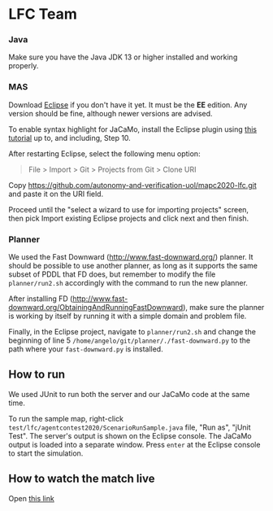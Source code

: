 # LFC Team

<!--## Setup

First we need to install the tools for multi-agent programming, and then we can install the automated planner that our agents use.-->

### Java

Make sure you have the Java JDK 13 or higher installed and working properly.

### MAS

Download [Eclipse](https://www.eclipse.org/downloads/) if you don't have it yet. It must be the **EE** edition. Any version should be fine, although newer versions are advised.

To enable syntax highlight for JaCaMo, install the Eclipse plugin using [this tutorial](http://jacamo.sourceforge.net/eclipseplugin/tutorial/) up to, and including, Step 10.

After restarting Eclipse, select the following menu option:
> File > Import > Git > Projects from Git > Clone URI

Copy https://github.com/autonomy-and-verification-uol/mapc2020-lfc.git and paste it on the URI field.

Proceed until the "select a wizard to use for importing projects" screen, then pick Import existing Eclipse projects and click next and then finish.

### Planner

We used the Fast Downward (http://www.fast-downward.org/) planner. It should be possible to use another planner, as long as it supports the same subset of PDDL that FD does, but remember to modify the file `planner/run2.sh` accordingly with the command to run the new planner.

After installing FD (http://www.fast-downward.org/ObtainingAndRunningFastDownward), make sure the planner is working by itself by running it with a simple domain and problem file.

Finally, in the Eclipse project, navigate to `planner/run2.sh` and change the beginning of line 5 `/home/angelo/git/planner/./fast-downward.py` to the path where your `fast-downward.py` is installed.

## How to run
We used JUnit to run both the server and our JaCaMo code at the same time.

To run the sample map, right-click `test/lfc/agentcontest2020/ScenarioRunSample.java` file, "Run as", "jUnit Test".
The server's output is shown on the Eclipse console. The JaCaMo output is loaded into a separate window. Press `enter` at the Eclipse console to start the simulation.

<!--To run the sample map with two teams (team B only uses our exploration code), right-click `test/liv/agentcontest2019/ScenarioRunSampleTwoTeamsTeamB.java` file, "Run as", "jUnit Test". This will start only the code for team B.
Then, right-click `test/liv/agentcontest2019/ScenarioRunSampleTwoTeams.java` file, "Run as", "jUnit Test". This will start the server and team B. Press `enter` at the Eclipse console to start the simulation.

The files `ScenarioRunContest1.java` and `ScenarioRunContest2.java` run only our code (without the server) and were used to connect to the contest servers server1 and server2 respectively.-->

## How to watch the match live
Open [this link](http://localhost:8000/)

